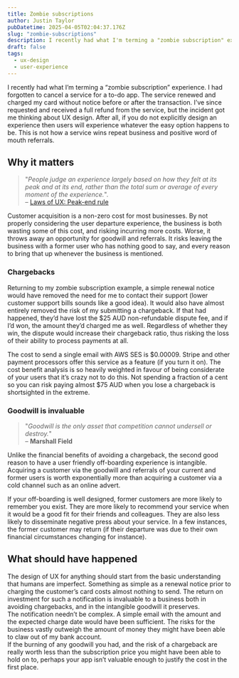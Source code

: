 ```yaml
---
title: Zombie subscriptions
author: Justin Taylor
pubDatetime: 2025-04-05T02:04:37.176Z
slug: "zombie-subscriptions"
description: I recently had what I'm terming a "zombie subscription" experience. I had forgotten to cancel a service for a to-do app. The service renewed and charged my card without notice before or after the transaction.
draft: false
tags:
  - ux-design
  - user-experience
---
```



I recently had what I’m terming a “zombie subscription” experience. I had forgotten to cancel a service for a to-do app. The service renewed and charged my card without notice before or after the transaction. I’ve since requested and received a full refund from the service, but the incident got me thinking about UX design. After all, if you do not explicitly design an experience then users will experience whatever the easy option happens to be. This is not how a service wins repeat business and positive word of mouth referrals.

## Why it matters

> "*People judge an experience largely based on how they felt at its peak and at its end, rather than the total sum or average of every moment of the experience.*".  
> – [Laws of UX: Peak-end rule](https://lawsofux.com/peak-end-rule/)

Customer acquisition is a non-zero cost for most businesses. By not properly considering the user departure experience, the business is both wasting some of this cost, and risking incurring more costs. Worse, it throws away an opportunity for goodwill and referrals. It risks leaving the business with a former user who has nothing good to say, and every reason to bring that up whenever the business is mentioned.

### Chargebacks

Returning to my zombie subscription example, a simple renewal notice would have removed the need for me to contact their support (lower customer support bills sounds like a good idea). It would also have almost entirely removed the risk of my submitting a chargeback. If that had happened, they’d have lost the $25 AUD non-refundable dispute fee, and if I’d won, the amount they’d charged me as well. Regardless of whether they win, the dispute would increase their chargeback ratio, thus risking the loss of their ability to process payments at all.

The cost to send a single email with AWS SES is $0.00009. Stripe and other payment processors offer this service as a feature (if you turn it on). The cost benefit analysis is so heavily weighted in favour of being considerate of your users that it’s crazy not to do this. Not spending a fraction of a cent so you can risk paying almost $75 AUD when you lose a chargeback is shortsighted in the extreme.

### Goodwill is invaluable

> "*Goodwill is the only asset that competition cannot undersell or destroy.*"  
> – **Marshall Field**

Unlike the financial benefits of avoiding a chargeback, the second good reason to have a user friendly off-boarding experience is intangible. Acquiring a customer via the goodwill and referrals of your current and former users is worth exponentially more than acquiring a customer via a cold channel such as an online advert.

If your off-boarding is well designed, former customers are more likely to remember you exist. They are more likely to recommend your service when it would be a good fit for their friends and colleagues. They are also less likely to disseminate negative press about your service. In a few instances, the former customer may return (if their departure was due to their own financial circumstances changing for instance). 

## What should have happened

The design of UX for anything should start from the basic understanding that humans are imperfect. Something as simple as a renewal notice prior to charging the customer’s card costs almost nothing to send. The return on investment for such a notification is invaluable to a business both in avoiding chargebacks, and in the intangible goodwill it preserves.  
The notification needn’t be complex. A simple email with the amount and the expected charge date would have been sufficient. The risks for the business vastly outweigh the amount of money they might have been able to claw out of my bank account.   
If the burning of any goodwill you had, and the risk of a chargeback are really worth less than the subscription price you might have been able to hold on to, perhaps your app isn’t valuable enough to justify the cost in the first place.
